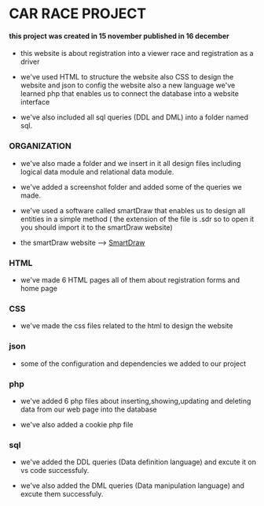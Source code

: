 # CAR RACE PROJECT
#### this project was created in 15 november published in 16 december

- this website is about registration into a viewer race and registration as a driver

- we've used HTML to structure the website also CSS to design the website and json to config the website
also a new language we've learned php that enables us to connect the database into a website interface

- we've also included all sql queries (DDL and DML) into a folder named sql.

### ORGANIZATION

- we've also made a folder and we insert in it all design files including logical data module and relational data module.

- we've added a screenshot folder and added some of the queries we made.

- we've used a software called smartDraw that enables us to design all entities in a simple method ( the extension of the file is .sdr so to open it you should import it to the smartDraw website)

- the smartDraw website --> [SmartDraw](https://cloud.smartdraw.com/)

### HTML

- we've made 6 HTML pages all of them about registration forms and home page

### CSS

- we've made the css files related to the html to design the website

### json

- some of the configuration and dependencies we added to our project

### php

- we've added 6 php files about inserting,showing,updating and deleting data from our web page into the database

- we've also added a cookie php file

### sql

- we've added the DDL queries (Data definition language) and excute it on vs code successfuly.

- we've also added the DML queries (Data manipulation language) and excute them successfuly.





